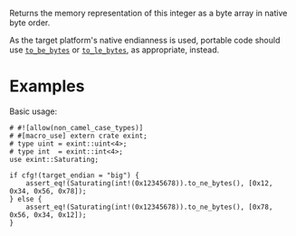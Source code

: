 Returns the memory representation of this integer as a byte array in native byte order.

As the target platform's native endianness is used, portable code should use
[`to_be_bytes`] or [`to_le_bytes`], as appropriate, instead.

[`to_be_bytes`]: Self::to_be_bytes
[`to_le_bytes`]: Self::to_le_bytes

# Examples

Basic usage:

```
# #![allow(non_camel_case_types)]
# #[macro_use] extern crate exint;
# type uint = exint::uint<4>;
# type int  = exint::int<4>;
use exint::Saturating;

if cfg!(target_endian = "big") {
    assert_eq!(Saturating(int!(0x12345678)).to_ne_bytes(), [0x12, 0x34, 0x56, 0x78]);
} else {
    assert_eq!(Saturating(int!(0x12345678)).to_ne_bytes(), [0x78, 0x56, 0x34, 0x12]);
}
```
